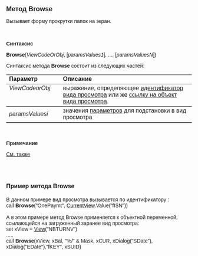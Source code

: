 ﻿<html>
<head>
<title>Browse</title>
</head>

<body>

<p><strong><font size="4" face="Arial">Метод Browse</font></strong></p>

<p class="label"><font face="Arial">Вызывает форму прокрутки папок на 
экран.</font></p>

<p class="label">&nbsp;</p>

<p class="label"><font face="Arial"><b>Синтаксис</b></font></p>

<p><font face="Arial"><strong>Browse</strong>(<em>ViewCodeOrObj</em>, 
[<em>paramsValues1</em>], ..., [<em>paramsValuesN</em>])</font></p>

<p><font face="Arial">Синтаксис метода <b>Browse</b>
состоит из следующих частей:</font></p>

<table border="1" cellPadding="5" cols="2" frame="below" rules="rows">
<TBODY>
  <tr vAlign="top">
    <td class="label" width="29%"><font face="Arial"><b>Параметр</b></font></td>
    <td class="label" width="71%"><font face="Arial"><strong>Описание</strong></font></td>
  </tr>
  <tr vAlign="top">
    <td width="29%"><font face="Arial"><em>ViewCodeorObj</em></font></td>
    <td width="71%"><font face="Arial">выражение, определяющее
      <a href="../../ASVIEW/Name.html">идентификатор вида просмотра</a>
    или же <a href="../SysDefManagment/View.html">ссылку на объект вида просмотра</a>.</font></td>
  </tr>
  <tr>
    <td width="29%"><font face="Arial"><em>paramsValuesi</em></font></td>
    <td width="71%"><font face="Arial">значения <a href="../../ASVIEW/Parameters.html">
	параметров</a> для подстановки в вид просмотра</font></td>
  </tr>
</TBODY>
</table>

<p class="label">&nbsp;</p>

<p class="label"><font face="Arial"><b>Примечание</b></font></p>

<p class="label"><font face="Arial"><a href="../SysDefManagment/View.html">
См. также</a></font></p>

<p class="label">&nbsp;</p>

<h1><font size="3" face="Arial"><strong>Пример метода Browse</strong></font></h1>

<p><font face="Arial">В данном примере вид просмотра вызывается по 
идентификатору :<br>
call <strong>Browse</strong>(&quot;OnePaymt&quot;, <a href="CurrentView.html">CurrentView</a>.Value(&quot;fISN&quot;))<br>
<br>
А в этом примере метод Browse применяется к объектной переменной, ссылающейся на 
загруженный заранее вид просмотра:<br>
set xView = <a href="../SysDefManagment/View.html">View</a>(&quot;NBTURNV&quot;)<br>
.....<br>
call <strong>Browse</strong>(xView, xBal, &quot;%/&quot; &amp; Mask, xCUR, xDialog(&quot;SDate&quot;), 
xDialog(&quot;EDate&quot;),&quot;fKEY&quot;, xSUID)</font></p>
</body>
</html>

